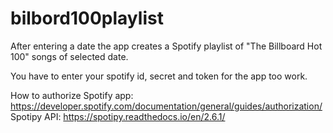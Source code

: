 # bilbord100playlist

After entering a date the app creates a Spotify playlist of "The Billboard Hot 100" songs of selected date.

You have to enter your spotify id, secret and token for the app too work.

How to authorize Spotify app:
https://developer.spotify.com/documentation/general/guides/authorization/
Spotipy API:
https://spotipy.readthedocs.io/en/2.6.1/
